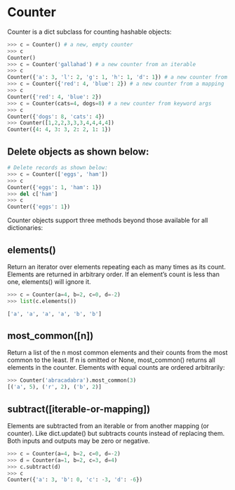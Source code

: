 # Counter

Counter is a dict subclass for counting hashable objects:

```python
>>> c = Counter() # a new, empty counter
>>> c
Counter()
>>> c = Counter('gallahad') # a new counter from an iterable
>>> c
Counter({'a': 3, 'l': 2, 'g': 1, 'h': 1, 'd': 1}) # a new counter from a mapping
>>> c = Counter({'red': 4, 'blue': 2}) # a new counter from a mapping
>>> c
Counter({'red': 4, 'blue': 2}) 
>>> c = Counter(cats=4, dogs=8) # a new counter from keyword args  
>>> c
Counter({'dogs': 8, 'cats': 4}) 
>>> Counter([1,2,2,3,3,3,4,4,4,4])
Counter({4: 4, 3: 3, 2: 2, 1: 1})
```

## Delete objects as shown below:

```python
# Delete records as shown below:
>>> c = Counter(['eggs', 'ham'])
>>> c
Counter({'eggs': 1, 'ham': 1})
>>> del c['ham']   
>>> c
Counter({'eggs': 1})
```

Counter objects support three methods beyond those available for all dictionaries:

## elements()

Return an iterator over elements repeating each as many times as its count. Elements are returned in arbitrary order. If an element’s count is less than one, elements() will ignore it.

```python
>>> c = Counter(a=4, b=2, c=0, d=-2)
>>> list(c.elements())

['a', 'a', 'a', 'a', 'b', 'b']
```

## most_common([n])

Return a list of the n most common elements and their counts from the most common to the least. If n is omitted or None, most_common() returns all elements in the counter. Elements with equal counts are ordered arbitrarily:

```python
>>> Counter('abracadabra').most_common(3)
[('a', 5), ('r', 2), ('b', 2)]
```

## subtract([iterable-or-mapping])

Elements are subtracted from an iterable or from another mapping (or counter). Like dict.update() but subtracts counts instead of replacing them. Both inputs and outputs may be zero or negative.

```python
>>> c = Counter(a=4, b=2, c=0, d=-2)
>>> d = Counter(a=1, b=2, c=3, d=4)
>>> c.subtract(d)
>>> c
Counter({'a': 3, 'b': 0, 'c': -3, 'd': -6})
```